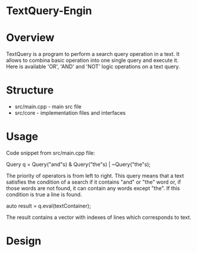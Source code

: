 # TextQuery-Engin

# Overview

TextQuery is a program to perform a search query operation in a text. It allows to combina basic operation into one single query and execute it.
Here is available 'OR', 'AND' and 'NOT' logic operations on a text query.

# Structure

- src/main.cpp - main src file
- src/core - implementation files and interfaces

# Usage

Code snippet from src/main.cpp file:

Query q = Query("and"s) & Query("the"s) | ~Query("the"s);

The priority of operators is from left to right. This query means that a text satisfies the condition of a search if it contains "and" or "the" word or, if those words are not found, it can contain any words except "the". If this condition is true a line is found.

auto result = q.eval(textContainer);

The result contains a vector with indexes of lines which corresponds to text.

# Design

